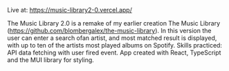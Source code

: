 Live at: https://music-library2-0.vercel.app/ 

The Music Library 2.0 is a remake of my earlier creation The Music Library (https://github.com/blombergalex/the-music-library).
In this version the user can enter a search ofan artist, and most matched result is displayed, with up to ten of the artists most played albums on Spotify. 
Skills practiced: API data fetching with user fired event. App created with React, TypeScript and the MUI library for styling.  
